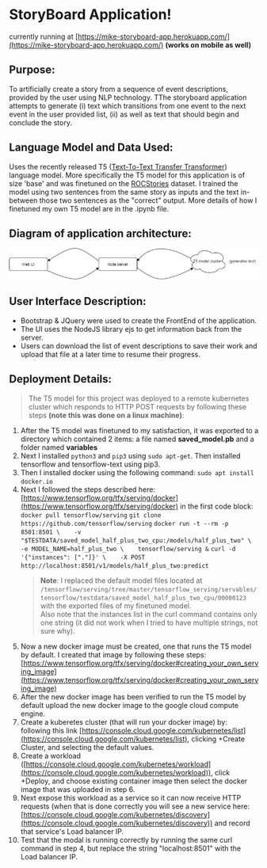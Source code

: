 # StoryBoard Application!

currently running at [https://mike-storyboard-app.herokuapp.com/](https://mike-storyboard-app.herokuapp.com/)
**(works on mobile as well)**

## Purpose:
To artificially create a story from a sequence of event descriptions, provided by the user using NLP technology. TThe storyboard application attempts to generate (i) text which transitions from one event to the next event in the user provided list, (ii) as well as text that should begin and conclude the story. 


## Language Model and Data Used:

Uses the recently released T5 ([Text-To-Text Transfer Transformer](https://github.com/google-research/text-to-text-transfer-transformer)) language model. More specifically the T5 model for this application is of size 'base' and was finetuned on the [ROCStories](https://www.cs.rochester.edu/nlp/rocstories/) dataset. I trained the model using two sentences from the same story as inputs and the text in-between those two sentences as the "correct" output. More details of how I finetuned my own T5 model are in the .ipynb file.

## Diagram of application architecture:

![](StoryBoard-arch.png)

## User Interface Description:

 - Bootstrap & JQuery were used to create the FrontEnd of the application.
 - The UI uses the NodeJS library ejs to get information back from the server.
 -  Users can download the list of event descriptions to save their work and upload that file at a later time to resume their progress.

## Deployment Details:
>The T5 model for this project was deployed to a remote kubernetes cluster which responds to HTTP POST requests by following these steps **(note this was done on a linux machine)**: 

 1. After the T5 model was finetuned to my satisfaction, it was exported to a directory which contained 2 items: a file named **saved_model.pb** and a folder named **variables**
 2. Next I installed `python3` and `pip3` using `sudo apt-get`. Then installed tensorflow and tensorflow-text using pip3.
 3. Then I installed docker using the following command:  `sudo apt install docker.io`
 4. Next I followed the steps described here: [https://www.tensorflow.org/tfx/serving/docker](https://www.tensorflow.org/tfx/serving/docker) in the first code block: 
 `docker pull tensorflow/serving`
 `git clone https://github.com/tensorflow/serving`
`docker run -t --rm -p 8501:8501 \    -v "$TESTDATA/saved_model_half_plus_two_cpu:/models/half_plus_two" \    -e MODEL_NAME=half_plus_two \    tensorflow/serving &`
`curl -d '{"instances": ["."]}' \    -X POST http://localhost:8501/v1/models/half_plus_two:predict`
	 >**Note**: I replaced the default model files located at
`/tensorflow/serving/tree/master/tensorflow_serving/servables/tensorflow/testdata/saved_model_half_plus_two_cpu/00000123` with the exported files of my finetuned model.   
Also note that the instances list in the curl command contains only one string (it did not work when I tried to have multiple strings, not sure why).
 5. Now a new docker image must be created, one that runs the T5 model by default. I created that image by following these steps: [https://www.tensorflow.org/tfx/serving/docker#creating_your_own_serving_image](https://www.tensorflow.org/tfx/serving/docker#creating_your_own_serving_image)
 6. After the new docker image has been verified to run the T5 model by default upload the new docker image to the google cloud compute engine.
 7. Create a kuberetes cluster (that will run your docker image) by: following this link [https://console.cloud.google.com/kubernetes/list](https://console.cloud.google.com/kubernetes/list), clicking +Create Cluster, and selecting the default values.
 8. Create a workload ([https://console.cloud.google.com/kubernetes/workload](https://console.cloud.google.com/kubernetes/workload)), click +Deploy, and choose existing container image then select the docker image that was uploaded in step 6.
 9. Next expose this workload as a service so it can now receive HTTP requests (when that is done correctly you will see a new service here: [https://console.cloud.google.com/kubernetes/discovery](https://console.cloud.google.com/kubernetes/discovery)) and record that service's Load balancer IP.
 10. Test that the modal is running correctly by running the same curl command in step 4, but replace the string "localhost:8501" with the Load balancer IP.
